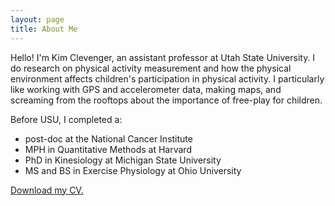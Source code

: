 ```yaml
---
layout: page
title: About Me
---
```


Hello! I'm Kim Clevenger, an assistant professor at Utah State University. I do research on physical activity measurement and how the physical environment affects children's participation in physical activity. I particularly like working with GPS and accelerometer data, making maps, and screaming from the rooftops about the importance of free-play for children.

Before USU, I completed a:
- post-doc at the National Cancer Institute
- MPH in Quantitative Methods at Harvard
- PhD in Kinesiology at Michigan State University
- MS and BS in Exercise Physiology at Ohio University

[Download my CV.](/assets/ClevengerCV1192023.pdf)
